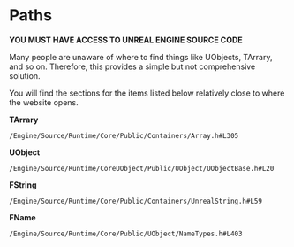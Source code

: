 # Paths
**YOU MUST HAVE ACCESS TO UNREAL ENGINE SOURCE CODE**

Many people are unaware of where to find things like UObjects, TArrary, and so on. Therefore, this provides a simple but not comprehensive solution.

You will find the sections for the items listed below relatively close to where the website opens.

**TArrary**

``/Engine/Source/Runtime/Core/Public/Containers/Array.h#L305``

**UObject**

``/Engine/Source/Runtime/CoreUObject/Public/UObject/UObjectBase.h#L20``

**FString**

``/Engine/Source/Runtime/Core/Public/Containers/UnrealString.h#L59``

**FName**

``/Engine/Source/Runtime/Core/Public/UObject/NameTypes.h#L403``
